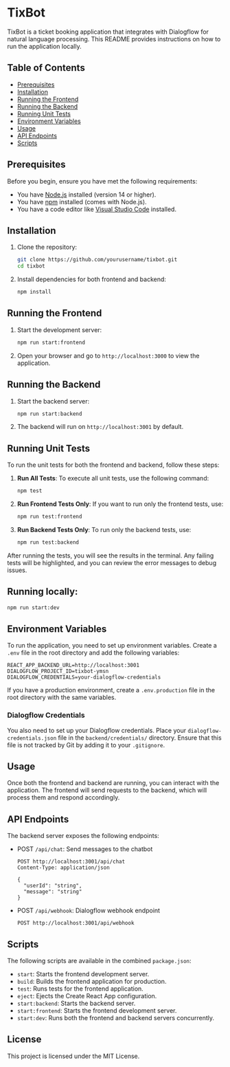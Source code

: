 # TixBot

TixBot is a ticket booking application that integrates with Dialogflow for natural language processing. This README provides instructions on how to run the application locally.

## Table of Contents

- [Prerequisites](#prerequisites)
- [Installation](#installation)
- [Running the Frontend](#running-the-frontend)
- [Running the Backend](#running-the-backend)
- [Running Unit Tests](#running-unit-tests)
- [Environment Variables](#environment-variables)
- [Usage](#usage)
- [API Endpoints](#api-endpoints)
- [Scripts](#scripts)

## Prerequisites

Before you begin, ensure you have met the following requirements:

- You have [Node.js](https://nodejs.org/) installed (version 14 or higher).
- You have [npm](https://www.npmjs.com/) installed (comes with Node.js).
- You have a code editor like [Visual Studio Code](https://code.visualstudio.com/) installed.

## Installation

1. Clone the repository:
   ```bash
   git clone https://github.com/yourusername/tixbot.git
   cd tixbot
   ```

2. Install dependencies for both frontend and backend:
   ```bash
   npm install
   ```

## Running the Frontend

1. Start the development server:
   ```bash
   npm run start:frontend
   ```

2. Open your browser and go to `http://localhost:3000` to view the application.

## Running the Backend

1. Start the backend server:
   ```bash
   npm run start:backend
   ```

2. The backend will run on `http://localhost:3001` by default.

## Running Unit Tests
To run the unit tests for both the frontend and backend, follow these steps:

1. **Run All Tests**: To execute all unit tests, use the following command:
   ```bash
   npm test
   ```

2. **Run Frontend Tests Only**: If you want to run only the frontend tests, use:
   ```bash
   npm run test:frontend
   ```

3. **Run Backend Tests Only**: To run only the backend tests, use:
   ```bash
   npm run test:backend
   ```

After running the tests, you will see the results in the terminal. Any failing tests will be highlighted, and you can review the error messages to debug issues.

## Running locally:
   ```bash
   npm run start:dev
   ```

## Environment Variables

To run the application, you need to set up environment variables. Create a `.env` file in the root directory and add the following variables:

```
REACT_APP_BACKEND_URL=http://localhost:3001
DIALOGFLOW_PROJECT_ID=tixbot-ymsn
DIALOGFLOW_CREDENTIALS=your-dialogflow-credentials
```

If you have a production environment, create a `.env.production` file in the root directory with the same variables.

### Dialogflow Credentials

You also need to set up your Dialogflow credentials. Place your `dialogflow-credentials.json` file in the `backend/credentials/` directory. Ensure that this file is not tracked by Git by adding it to your `.gitignore`.

## Usage

Once both the frontend and backend are running, you can interact with the application. The frontend will send requests to the backend, which will process them and respond accordingly.

## API Endpoints

The backend server exposes the following endpoints:

- POST `/api/chat`: Send messages to the chatbot
  ```
  POST http://localhost:3001/api/chat
  Content-Type: application/json

  {
    "userId": "string",
    "message": "string"
  }
  ```

- POST `/api/webhook`: Dialogflow webhook endpoint
  ```
  POST http://localhost:3001/api/webhook
  ```

## Scripts

The following scripts are available in the combined `package.json`:

- `start`: Starts the frontend development server.
- `build`: Builds the frontend application for production.
- `test`: Runs tests for the frontend application.
- `eject`: Ejects the Create React App configuration.
- `start:backend`: Starts the backend server.
- `start:frontend`: Starts the frontend development server.
- `start:dev`: Runs both the frontend and backend servers concurrently.

## License

This project is licensed under the MIT License.